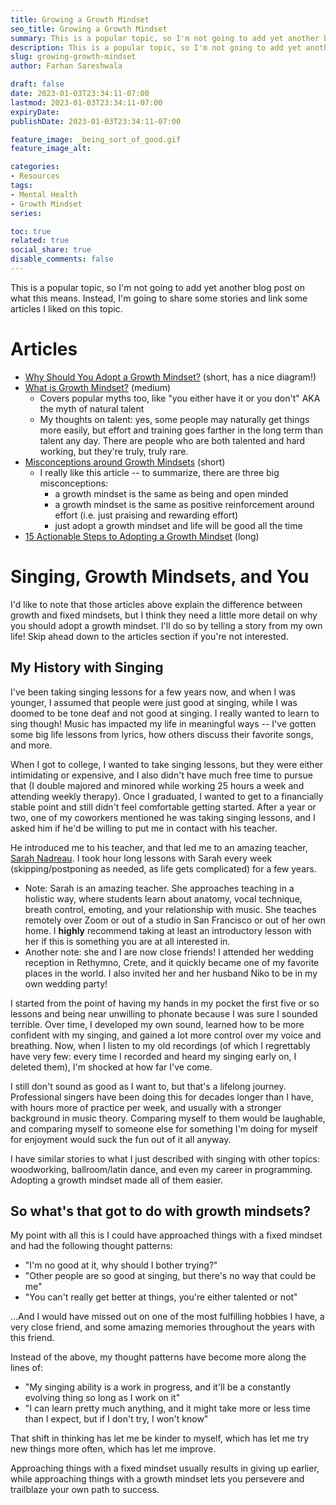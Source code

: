 ```yaml
---
title: Growing a Growth Mindset
seo_title: Growing a Growth Mindset
summary: This is a popular topic, so I'm not going to add yet another blog post on what this means. Instead, I'm going to share some stories and link some articles I liked on this topic.
description: This is a popular topic, so I'm not going to add yet another blog post on what this means. Instead, I'm going to share some stories and link some articles I liked on this topic.
slug: growing-growth-mindset
author: Farhan Sareshwala

draft: false
date: 2023-01-03T23:34:11-07:00
lastmod: 2023-01-03T23:34:11-07:00
expiryDate: 
publishDate: 2023-01-03T23:34:11-07:00

feature_image: _being_sort_of_good.gif
feature_image_alt: 

categories:
- Resources
tags:
- Mental Health
- Growth Mindset
series:

toc: true
related: true
social_share: true
disable_comments: false
---
```


This is a popular topic, so I'm not going to add yet another blog post on what this means. Instead, I'm going to share some stories and link some articles I liked on this topic.



# Articles
- [Why Should You Adopt a Growth Mindset?](https://www.hult.edu/blog/why-develop-growth-mindset/) (short, has a nice diagram!)
- [What is Growth Mindset?](https://www.understood.org/en/articles/growth-mindset) (medium)
    - Covers popular myths too, like "you either have it or you don't" AKA the myth of natural talent
    - My thoughts on talent: yes, some people may naturally get things more easily, but effort and training goes farther in the long term than talent any day. There are people who are both talented and hard working, but they're truly, truly rare.
- [Misconceptions around Growth Mindsets](https://hbr.org/2016/01/what-having-a-growth-mindset-actually-means) (short)
    - I really like this article -- to summarize, there are three big misconceptions:
        - a growth mindset is the same as being and open minded
        - a growth mindset is the same as positive reinforcement around effort (i.e. just praising and rewarding effort)
        - just adopt a growth mindset and life will be good all the time
- [15 Actionable Steps to Adopting a Growth Mindset](https://www.psychologytoday.com/us/blog/click-here-happiness/201904/15-ways-build-growth-mindset) (long)



# Singing, Growth Mindsets, and You
I'd like to note that those articles above explain the difference between growth and fixed mindsets, but I think they need a little more detail on why you should adopt a growth mindset. I'll do so by telling a story from my own life! Skip ahead down to the articles section if you're not interested.

## My History with Singing
I've been taking singing lessons for a few years now, and when I was younger, I assumed that people were just good at singing, while I was doomed to be tone deaf and not good at singing. I really wanted to learn to sing though! Music has impacted my life in meaningful ways -- I've gotten some big life lessons from lyrics, how others discuss their favorite songs, and more. 

When I got to college, I wanted to take singing lessons, but they were either intimidating or expensive, and I also didn't have much free time to pursue that (I double majored and minored while working 25 hours a week and attending weekly therapy). Once I graduated, I wanted to get to a financially stable point and still didn't feel comfortable getting started. After a year or two, one of my coworkers mentioned he was taking singing lessons, and I asked him if he'd be willing to put me in contact with his teacher.

He introduced me to his teacher, and that led me to an amazing teacher, [Sarah Nadreau](https://www.sarahnadreau.com/). I took hour long lessons with Sarah every week (skipping/postponing as needed, as life gets complicated) for a few years.
- Note: Sarah is an amazing teacher. She approaches teaching in a holistic way, where students learn about anatomy, vocal technique, breath control, emoting, and your relationship with music. She teaches remotely over Zoom or out of a studio in San Francisco or out of her own home. I **highly** recommend taking at least an introductory lesson with her if this is something you are at all interested in.
- Another note: she and I are now close friends! I  attended her wedding reception in Rethymno, Crete, and it quickly became one of my favorite places in the world. I also invited her and her husband Niko to be in my own wedding party!


I started from the point of having my hands in my pocket the first five or so lessons and being near unwilling to phonate because I was sure I sounded terrible. Over time, I developed my own sound, learned how to be more confident with my singing, and gained a lot more control over my voice and breathing. Now, when I listen to my old recordings (of which I regrettably have very few: every time I recorded and heard my singing early on, I deleted them), I'm shocked at how far I've come.

I still don't sound as good as I want to, but that's a lifelong journey. Professional singers have been doing this for decades longer than I have, with hours more of practice per week, and usually with a stronger background in music theory. Comparing myself to them would be laughable, and comparing myself to someone else for something I'm doing for myself for enjoyment would suck the fun out of it all anyway.

I have similar stories to what I just described with singing with other topics: woodworking, ballroom/latin dance, and even my career in programming. Adopting a growth mindset made all of them easier.

## So what's that got to do with growth mindsets?
My point with all this is I could have approached things with a fixed mindset and had the following thought patterns:
- "I'm no good at it, why should I bother trying?"
- "Other people are so good at singing, but there's no way that could be me"
- "You can't really get better at things, you're either talented or not"

...And I would have missed out on one of the most fulfilling hobbies I have, a very close friend, and some amazing memories throughout the years with this friend. 

Instead of the above, my thought patterns have become more along the lines of:
- "My singing ability is a work in progress, and it'll be a constantly evolving thing so long as I work on it"
- "I can learn pretty much anything, and it might take more or less time than I expect, but if I don't try, I won't know"

That shift in thinking has let me be kinder to myself, which has let me try new things more often, which has let me improve. 

Approaching things with a fixed mindset usually results in giving up earlier, while approaching things with a growth mindset lets you persevere and trailblaze your own path to success.